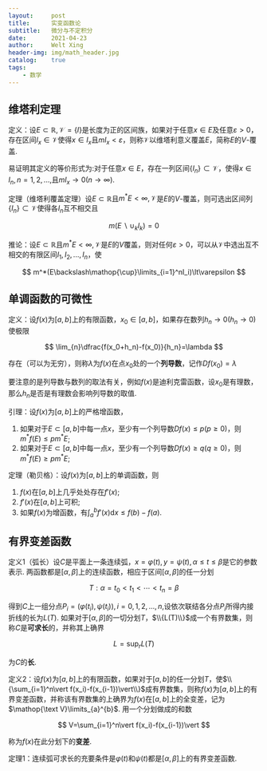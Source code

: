 ```yaml
---
layout:     post
title:      实变函数论
subtitle:   微分与不定积分
date:       2021-04-23
author:     Welt Xing
header-img: img/math_header.jpg
catalog:    true
tags:
    - 数学
---
```


## 维塔利定理

定义：设$E\subset\mathbb{R},\mathscr{V}=\{I\}$是长度为正的区间族，如果对于任意$x\in E$及任意$\varepsilon>0$，存在区间$I_x\in\mathscr{V}$使得$x\in I_x$且$mI_x<\varepsilon$，则称$\mathscr{V}$以维塔利意义覆盖$E$，简称$E$的$V$-覆盖.

易证明其定义的等价形式为:对于任意$x\in E$，存在一列区间$\{I_n\}\subset\mathscr{V}$，使得$x\in I_n,n=1,2,...,$且$mI_x\to0(n\to\infty)$.

定理（维塔利覆盖定理）设$E\subset\mathbb{R}$且$m^*E<\infty,\mathscr{V}$是$E$的$V$-覆盖，则可选出区间列$\{I_n\}\subset\mathscr{V}$使得各$I_n$互不相交且

$$
m(E\backslash\cup_kI_k)=0
$$

推论：设$E\subset\mathbb{R}$且$m^*E<\infty,\mathscr{V}$是$E$的$V$覆盖，则对任何$\varepsilon>0$，可以从$\mathscr{V}$中选出互不相交的有限区间$I_1,I_2,...,I_n$，使

$$
m^*(E\backslash\mathop{\cup}\limits_{i=1}^nI_i)\lt\varepsilon
$$

## 单调函数的可微性

定义：设$f(x)$为$[a,b]$上的有限函数，$x_0\in[a,b]$，如果存在数列$h_n\to0(h_n\to0)$使极限

$$
\lim_{n}\dfrac{f(x_0+h_n)-f(x_0)}{h_n}=\lambda
$$

存在（可以为无穷），则称$\lambda$为$f(x)$在点$x_0$处的一个**列导数**，记作$Df(x_0)=\lambda$

要注意的是列导数与数列的取法有关，例如$f(x)$是迪利克雷函数，设$x_0$是有理数，那么$h_n$是否是有理数会影响列导数的取值.

引理：设$f(x)$为$[a,b]$上的严格增函数，

1. 如果对于$E\subset[a,b]$中每一点$x$，至少有一个列导数$Df(x)\leqslant p(p\geqslant0)$，则$m^*f(E)\leqslant pm^*E$;
2. 如果对于$E\subset[a,b]$中每一点$x$，至少有一个列导数$Df(x)\geqslant q(q\geqslant0)$，则$m^*f(E)\geqslant pm^*E$;

定理（勒贝格）：设$f(x)$为$[a,b]$上的单调函数，则

1. $f(x)$在$[a,b]$上几乎处处存在$f'(x)$;
2. $f'(x)$在$[a,b]$上可积;
3. 如果$f(x)$为增函数，有$\int_a^bf'(x)\mathrm{d}x\leqslant f(b)-f(a)$.

## 有界变差函数

定义1（弧长）设$C$是平面上一条连续弧，$x=\varphi(t),y=\psi(t),\alpha\leqslant t\leqslant\beta$是它的参数表示. 两函数都是$[\alpha,\beta]$上的连续函数，相应于区间$[\alpha,\beta]$的任一分划

$$
T:\alpha=t_0\lt t_1\lt\cdots\lt t_n=\beta
$$

得到$C$上一组分点$P_i=(\varphi(t_i),\psi(t_i)),i=0,1,2,...,n,$设依次联结各分点$P_i$所得内接折线的长为$L(T)$. 如果对于$[\alpha,\beta]$的一切分划$T$，$\\{L(T)\\}$成一个有界数集，则称$C$是**可求长**的，并称其上确界

$$
L=\sup_{r}L(T)
$$

为$C$的**长**.

定义2：设$f(x)$为$[a,b]$上的有限函数，如果对于$[a,b]$的任一分划$T$，使$\\{\sum_{i=1}^n\vert f(x_i)-f(x_{i-1})\vert\\}$成有界数集，则称$f(x)$为$[a,b]$上的有界变差函数，并称该有界数集的上确界为$f(x)$在$[a,b]$上的全变差，记为$\mathop{\text V}\limits_{a}^{b}$. 用一个分划做成的和数

$$
V=\sum_{i=1}^n\vert f(x_i)-f(x_{i-1})\vert
$$

称为$f(x)$在此分划下的**变差**.

定理1：连续弧可求长的充要条件是$\varphi(t)$和$\psi(t)$都是$[\alpha,\beta]$上的有界变差函数.

